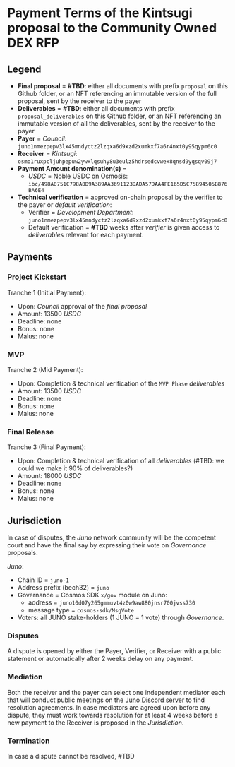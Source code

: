 # Payment Terms of the Kintsugi proposal to the Community Owned DEX RFP

## Legend

- **Final proposal** = **#TBD**: either all documents with prefix `proposal` on this Github folder, or an NFT referencing an immutable version of the full proposal, sent by the receiver to the payer
- **Deliverables** = **#TBD**: either all documents with prefix `proposal_deliverables` on this Github folder, or an NFT referencing an immutable version of all the deliverables, sent by the receiver to the payer
- **Payer** = *Council*: `juno1nmezpepv3lx45mndyctz2lzqxa6d9xzd2xumkxf7a6r4nxt0y95qypm6c0`
- **Receiver** = *Kintsugi*: `osmo1ruxpcljuhpepuw2ywxlqsuhy8u3eulz5hdrsedcvwex8qnsd9yqsqv09j7`
- **Payment Amount denomination(s)** =
  - *USDC* = Noble USDC on Osmosis: `ibc/498A0751C798A0D9A389AA3691123DADA57DAA4FE165D5C75894505B876BA6E4`
- **Technical verification** = approved on-chain proposal by the verifier to the payer or *default verification*:
  - Verifier = *Development Department*: `juno1nmezpepv3lx45mndyctz2lzqxa6d9xzd2xumkxf7a6r4nxt0y95qypm6c0`
  - Default verification = **#TBD** weeks after *verifier* is given access to *deliverables* relevant for each payment.

## Payments

### Project Kickstart

Tranche 1 (Initial Payment):

- Upon: *Council* approval of the *final proposal*
- Amount: 13500 *USDC*
- Deadline: none
- Bonus: none
- Malus: none

### MVP

Tranche 2 (Mid Payment):

- Upon: Completion & technical verification of the `MVP Phase` *deliverables*
- Amount: 13500 *USDC*
- Deadline: none
- Bonus: none
- Malus: none

### Final Release

Tranche 3 (Final Payment):

- Upon: Completion & technical verification of all *deliverables* (#TBD: we could we make it 90% of deliverables?)
- Amount: 18000 *USDC*
- Deadline: none
- Bonus: none
- Malus: none

## Jurisdiction

In case of disputes, the *Juno* network community will be the competent court and have the final say by expressing their vote on *Governance* proposals.

*Juno*:

- Chain ID = `juno-1`
- Address prefix (bech32) = `juno`
- Governance = Cosmos SDK `x/gov` module on Juno:
  - address = `juno10d07y265gmmuvt4z0w9aw880jnsr700jvss730`
  - message type = `cosmos-sdk/MsgVote`
- Voters: all JUNO stake-holders (1 JUNO = 1 vote) through *Governance*.

### Disputes

A dispute is opened by either the Payer, Verifier, or Receiver with a public statement or automatically after 2 weeks delay on any payment.

### Mediation

Both the receiver and the payer can select one independent mediator each that will conduct public meetings on the [Juno Discord server](https://discord.gg/EUGFpdnc) to find resolution agreements. In case mediators are agreed upon before any dispute, they must work towards resolution for at least 4 weeks before a new payment to the Receiver is proposed in the *Jurisdiction*.

### Termination

In case a dispute cannot be resolved, #TBD

